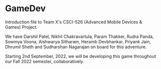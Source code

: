 # GameDev

Introduction file to Team X's CSCI-526 (Advanced Mobile Devices & Games) Project.

We have Darshil Patel, Nikhil Chakravartula, Param Thakker, Rudra Panda, Sowmya Voona, Aishwarya Sitharam, Heramb Devbhankar, Priyank Jain, Dhrumil Sheth and
Sudharshan Nagarajan on board for this adventure.

Starting 2nd September, 2022, we will be developing this game throughout our Fall 2022 semester, collaboratively.
